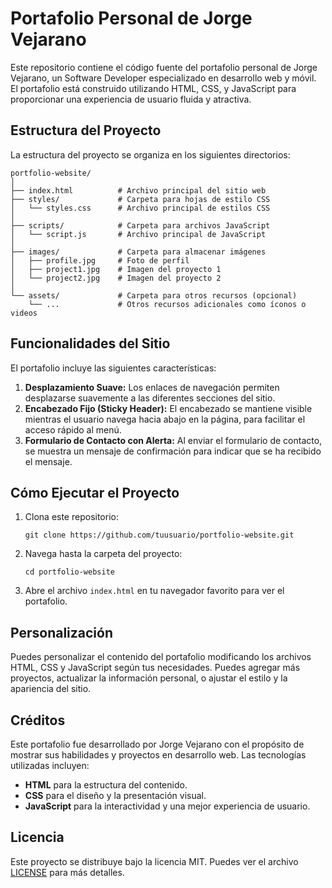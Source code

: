 # Portafolio Personal de Jorge Vejarano

Este repositorio contiene el código fuente del portafolio personal de Jorge Vejarano, un Software Developer especializado en desarrollo web y móvil. El portafolio está construido utilizando HTML, CSS, y JavaScript para proporcionar una experiencia de usuario fluida y atractiva.

## Estructura del Proyecto

La estructura del proyecto se organiza en los siguientes directorios:

```
portfolio-website/
│
├── index.html          # Archivo principal del sitio web
├── styles/             # Carpeta para hojas de estilo CSS
│   └── styles.css      # Archivo principal de estilos CSS
│
├── scripts/            # Carpeta para archivos JavaScript
│   └── script.js       # Archivo principal de JavaScript
│
├── images/             # Carpeta para almacenar imágenes
│   ├── profile.jpg     # Foto de perfil
│   ├── project1.jpg    # Imagen del proyecto 1
│   └── project2.jpg    # Imagen del proyecto 2
│
└── assets/             # Carpeta para otros recursos (opcional)
    └── ...             # Otros recursos adicionales como íconos o videos
```

## Funcionalidades del Sitio

El portafolio incluye las siguientes características:

1. **Desplazamiento Suave:** Los enlaces de navegación permiten desplazarse suavemente a las diferentes secciones del sitio.
2. **Encabezado Fijo (Sticky Header):** El encabezado se mantiene visible mientras el usuario navega hacia abajo en la página, para facilitar el acceso rápido al menú.
3. **Formulario de Contacto con Alerta:** Al enviar el formulario de contacto, se muestra un mensaje de confirmación para indicar que se ha recibido el mensaje.

## Cómo Ejecutar el Proyecto

1. Clona este repositorio:

   ```
   git clone https://github.com/tuusuario/portfolio-website.git
   ```

2. Navega hasta la carpeta del proyecto:

   ```
   cd portfolio-website
   ```

3. Abre el archivo `index.html` en tu navegador favorito para ver el portafolio.

## Personalización

Puedes personalizar el contenido del portafolio modificando los archivos HTML, CSS y JavaScript según tus necesidades. Puedes agregar más proyectos, actualizar la información personal, o ajustar el estilo y la apariencia del sitio.

## Créditos

Este portafolio fue desarrollado por Jorge Vejarano con el propósito de mostrar sus habilidades y proyectos en desarrollo web. Las tecnologías utilizadas incluyen:

- **HTML** para la estructura del contenido.
- **CSS** para el diseño y la presentación visual.
- **JavaScript** para la interactividad y una mejor experiencia de usuario.

## Licencia

Este proyecto se distribuye bajo la licencia MIT. Puedes ver el archivo [LICENSE](LICENSE) para más detalles.
